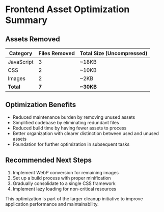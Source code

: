 # Frontend Asset Optimization Summary

## Assets Removed

| Category | Files Removed | Total Size (Uncompressed) |
|----------|--------------|-------------------------|
| JavaScript | 3 | ~18KB |
| CSS | 2 | ~10KB |
| Images | 2 | ~2KB |
| **Total** | **7** | **~30KB** |

## Optimization Benefits

- Reduced maintenance burden by removing unused assets
- Simplified codebase by eliminating redundant files
- Reduced build time by having fewer assets to process
- Better organization with clearer distinction between used and unused assets
- Foundation for further optimization in subsequent tasks

## Recommended Next Steps

1. Implement WebP conversion for remaining images
2. Set up a build process with proper minification
3. Gradually consolidate to a single CSS framework
4. Implement lazy loading for non-critical resources

This optimization is part of the larger cleanup initiative to improve application performance and maintainability.
